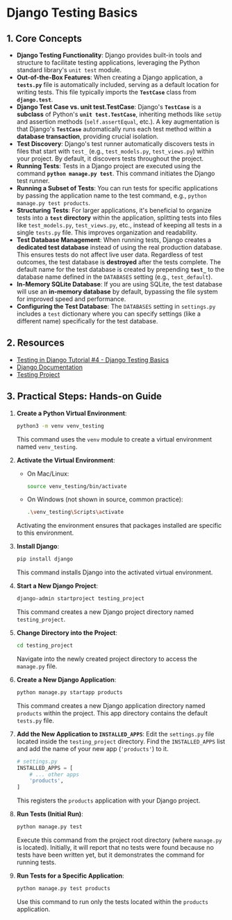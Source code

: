 # Django Testing Basics

## 1. Core Concepts

- **Django Testing Functionality**: Django provides built-in tools and structure to facilitate testing applications, leveraging the Python standard library's `unit test` module.
- **Out-of-the-Box Features**: When creating a Django application, a **`tests.py`** file is automatically included, serving as a default location for writing tests. This file typically imports the **`TestCase`** class from **`django.test`**.
- **Django Test Case vs. unit test.TestCase**: Django's **`TestCase`** is a **subclass** of Python's **`unit test.TestCase`**, inheriting methods like `setUp` and assertion methods (`self.assertEqual`, etc.). A key augmentation is that Django's **`TestCase`** automatically runs each test method within a **database transaction**, providing crucial isolation.
- **Test Discovery**: Django's test runner automatically discovers tests in files that start with `test_` (e.g., `test_models.py`, `test_views.py`) within your project. By default, it discovers tests throughout the project.
- **Running Tests**: Tests in a Django project are executed using the command **`python manage.py test`**. This command initiates the Django test runner.
- **Running a Subset of Tests**: You can run tests for specific applications by passing the application name to the test command, e.g., `python manage.py test products`.
- **Structuring Tests**: For larger applications, it's beneficial to organize tests into a **`test` directory** within the application, splitting tests into files like `test_models.py`, `test_views.py`, etc., instead of keeping all tests in a single `tests.py` file. This improves organization and readability.
- **Test Database Management**: When running tests, Django creates a **dedicated test database** instead of using the real production database. This ensures tests do not affect live user data. Regardless of test outcomes, the test database is **destroyed** after the tests complete. The default name for the test database is created by prepending **`test_`** to the database name defined in the `DATABASES` setting (e.g., `test_default`).
- **In-Memory SQLite Database**: If you are using SQLite, the test database will use an **in-memory database** by default, bypassing the file system for improved speed and performance.
- **Configuring the Test Database**: The `DATABASES` setting in `settings.py` includes a `test` dictionary where you can specify settings (like a different name) specifically for the test database.

## 2. Resources

- [Testing in Django Tutorial #4 - Django Testing Basics](https://youtu.be/QklKI2etw30?si=pygEJ2-MgmTkwfPN)
- [Django Documentation](https://docs.djangoproject.com/en/5.1/topics/testing/overview/)
- [Testing Project](./testing-project/)

## 3. Practical Steps: Hands-on Guide

1.  **Create a Python Virtual Environment**:

    ```bash
    python3 -m venv venv_testing
    ```

    This command uses the `venv` module to create a virtual environment named `venv_testing`.

2.  **Activate the Virtual Environment**:

    - On Mac/Linux:
      ```bash
      source venv_testing/bin/activate
      ```
    - On Windows (not shown in source, common practice):
      ```bash
      .\venv_testing\Scripts\activate
      ```

    Activating the environment ensures that packages installed are specific to this environment.

3.  **Install Django**:

    ```bash
    pip install django
    ```

    This command installs Django into the activated virtual environment.

4.  **Start a New Django Project**:

    ```bash
    django-admin startproject testing_project
    ```

    This command creates a new Django project directory named `testing_project`.

5.  **Change Directory into the Project**:

    ```bash
    cd testing_project
    ```

    Navigate into the newly created project directory to access the `manage.py` file.

6.  **Create a New Django Application**:

    ```bash
    python manage.py startapp products
    ```

    This command creates a new Django application directory named `products` within the project. This app directory contains the default `tests.py` file.

7.  **Add the New Application to `INSTALLED_APPS`**:
    Edit the `settings.py` file located inside the `testing_project` directory. Find the `INSTALLED_APPS` list and add the name of your new app (`'products'`) to it.

    ```python
    # settings.py
    INSTALLED_APPS = [
        # ... other apps
        'products',
    ]
    ```

    This registers the `products` application with your Django project.

8.  **Run Tests (Initial Run)**:

    ```bash
    python manage.py test
    ```

    Execute this command from the project root directory (where `manage.py` is located). Initially, it will report that no tests were found because no tests have been written yet, but it demonstrates the command for running tests.

9.  **Run Tests for a Specific Application**:
    ```bash
    python manage.py test products
    ```
    Use this command to run only the tests located within the `products` application.
